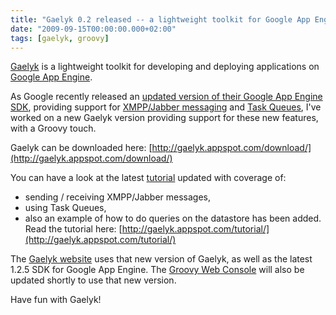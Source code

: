 ```yaml
---
title: "Gaelyk 0.2 released -- a lightweight toolkit for Google App Engine"
date: "2009-09-15T00:00:00.000+02:00"
tags: [gaelyk, groovy]
---
```


[Gaelyk](http://gaelyk.appspot.com/) is a lightweight toolkit for developing and deploying applications on [Google App Engine](http://code.google.com/appengine/).

As Google recently released an [updated version of their Google App Engine SDK](http://googleappengine.blogspot.com/2009/09/app-engine-sdk-125-released-for-python.html), providing support for [XMPP/Jabber messaging](http://code.google.com/appengine/docs/java/xmpp/overview.html) and [Task Queues](http://code.google.com/appengine/docs/java/taskqueue/overview.html), I've worked on a new Gaelyk version providing support for these new features, with a Groovy touch.

Gaelyk can be downloaded here: [http://gaelyk.appspot.com/download/](http://gaelyk.appspot.com/download/)

You can have a look at the latest [tutorial](http://gaelyk.appspot.com/tutorial/) updated with coverage of:

*   sending / receiving XMPP/Jabber messages,
*   using Task Queues,
*   also an example of how to do queries on the datastore has been added. Read the tutorial here: [http://gaelyk.appspot.com/tutorial/](http://gaelyk.appspot.com/tutorial/)

The [Gaelyk website](http://gaelyk.appspot.com/) uses that new version of Gaelyk, as well as the latest 1.2.5 SDK for Google App Engine. The [Groovy Web Console](http://groovyconsole.appspot.com/) will also be updated shortly to use that new version.

Have fun with Gaelyk!